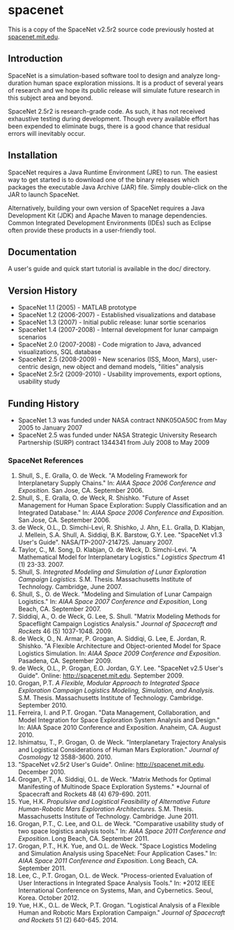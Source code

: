 # spacenet

This is a copy of the SpaceNet v2.5r2 source code previously hosted at [spacenet.mit.edu](http://spacenet.mit.edu).

## Introduction

SpaceNet is a simulation-based software tool to design and analyze long-duration human space exploration missions. It is a product of several years of research and we hope its public release will simulate future research in this subject area and beyond.

SpaceNet 2.5r2 is research-grade code. As such, it has not received exhaustive testing during development. Though every available effort has been expended to eliminate bugs, there is a good chance that residual errors will inevitably occur.

## Installation

SpaceNet requires a Java Runtime Environment (JRE) to run. The easiest way to get started is to download one of the binary releases which packages the executable Java Archive (JAR) file. Simply double-click on the JAR to launch SpaceNet.

Alternatively, building your own version of SpaceNet requires a Java Development Kit (JDK) and Apache Maven to manage dependencies. Common Integrated Development Environments (IDEs) such as Eclipse often provide these products in a user-friendly tool.

## Documentation

A user's guide and quick start tutorial is available in the doc/ directory.

## Version History
 * SpaceNet 1.1 (2005) - MATLAB prototype
 * SpaceNet 1.2 (2006-2007) - Established visualizations and database
 * SpaceNet 1.3 (2007) - Initial public release: lunar sortie scenarios
 * SpaceNet 1.4 (2007-2008) - Internal development for lunar campaign scenarios
 * SpaceNet 2.0 (2007-2008) - Code migration to Java, advanced visualizations, SQL database
 * SpaceNet 2.5 (2008-2009) - New scenarios (ISS, Moon, Mars), user-centric design, new object and demand models, "ilities" analysis
 * SpaceNet 2.5r2 (2009-2010) - Usability improvements, export options, usability study

## Funding History
 * SpaceNet 1.3 was funded under NASA contract NNK05OA50C from May 2005 to January 2007
 * SpaceNet 2.5 was funded under NASA Strategic University Research Partnership (SURP) contract 1344341 from July 2008 to May 2009

### SpaceNet References

1. Shull, S., E. Gralla, O. de Weck. "A Modeling Framework for Interplanetary Supply Chains." In: *AIAA Space 2006 Conference and Exposition.* San Jose, CA. September 2006.
2. Shull, S., E. Gralla, O. de Weck, R. Shishko. "Future of Asset Management for Human Space Exploration: Supply Classification and an Integrated Database." In: *AIAA Space 2006 Conference and Exposition.* San Jose, CA. September 2006.
3. de Weck, O.L., D. Simchi-Levi, R. Shishko, J. Ahn, E.L. Gralla, D. Klabjan, J. Mellein, S.A. Shull, A. Siddiqi, B.K. Barstow, G.Y. Lee. "SpaceNet v1.3 User's Guide". NASA/TP-2007-214725. January 2007.
4. Taylor, C., M. Song, D. Klabjan, O. de Weck, D. Simchi-Levi. "A Mathematical Model for Interplanetary Logistics." *Logistics Spectrum* 41 (1) 23-33. 2007.
5. Shull, S. *Integrated Modeling and Simulation of Lunar Exploration Campaign Logistics.* S.M. Thesis. Massachusetts Institute of Technology. Cambridge, June 2007.
6. Shull, S., O. de Weck. "Modeling and Simulation of Lunar Campaign Logistics." In: *AIAA Space 2007 Conference and Exposition*, Long Beach, CA. September 2007.
7. Siddiqi, A., O. de Weck, G. Lee, S. Shull. "Matrix Modeling Methods for Spaceflight Campaign Logistics Analysis." *Journal of Spacecraft and Rockets* 46 (5) 1037-1048. 2009.
8. de Weck, O., N. Armar, P. Grogan, A. Siddiqi, G. Lee, E. Jordan, R. Shishko. "A Flexible Architecture and Object-oriented Model for Space Logistics Simulation. In: *AIAA Space 2009 Conference and Exposition*. Pasadena, CA. September 2009.
9. de Weck, O.L., P. Grogan, E.O. Jordan, G.Y. Lee. "SpaceNet v2.5 User's Guide". Online: http://spacenet.mit.edu. September 2009.
10. Grogan, P.T. *A Flexible, Modular Approach to Integrated Space Exploration Campaign Logistics Modeling, Simulation, and Analysis.* S.M. Thesis. Massachusetts Institute of Technology. Cambridge. September 2010.
11. Ferreira, I. and P.T. Grogan. "Data Management, Collaboration, and Model Integration for Space Exploration System Analysis and Design." In: AIAA Space 2010 Conference and Exposition. Anaheim, CA. August 2010.
12. Ishimatsu, T., P. Grogan, O. de Weck. "Interplanetary Trajectory Analysis and Logistical Considerations of Human Mars Exploration." *Journal of Cosmology* 12 3588-3600. 2010.
13. "SpaceNet v2.5r2 User's Guide". Online: http://spacenet.mit.edu. December 2010.
14. Grogan, P.T., A. Siddiqi, O.L. de Weck. "Matrix Methods for Optimal Manifesting of Multinode Space Exploration Systems." *Journal of Spacecraft and Rockets 48 (4) 679-690. 2011.
15. Yue, H.K. *Propulsive and Logistical Feasibility of Alternative Future Human-Robotic Mars Exploration Architectures.* S.M. Thesis. Massachusetts Institute of Technology. Cambridge. June 2011.
16. Grogan, P.T., C. Lee, and O.L. de Weck. "Comparative usability study of two space logistics analysis tools." In: *AIAA Space 2011 Conference and Exposition*. Long Beach, CA. September 2011.
17. Grogan, P.T., H.K. Yue, and O.L. de Weck. "Space Logistics Modeling and Simulation Analysis using SpaceNet: Four Application Cases." In: *AIAA Space 2011 Conference and Exposition*. Long Beach, CA. September 2011.
18. Lee, C., P.T. Grogan, O.L. de Weck. "Process-oriented Evaluation of User Interactions in Integrated Space Analysis Tools." In: *2012 IEEE International Conference on Systems, Man, and Cybernetics. Seoul, Korea. October 2012.
19. Yue, H.K., O.L. de Weck, P.T. Grogan. "Logistical Analysis of a Flexible Human and Robotic Mars Exploration Campaign." *Journal of Spacecraft and Rockets* 51 (2) 640-645. 2014.
